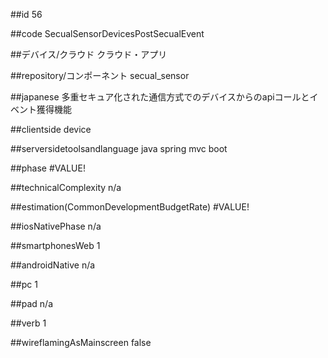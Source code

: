 ##id
56

##code
SecualSensorDevicesPostSecualEvent

##デバイス/クラウド
クラウド・アプリ

##repository/コンポーネント
secual_sensor

##japanese
多重セキュア化された通信方式でのデバイスからのapiコールとイベント獲得機能

##clientside
device

##serversidetoolsandlanguage
java spring mvc boot

##phase
#VALUE!

##technicalComplexity
n/a

##estimation(CommonDevelopmentBudgetRate)
#VALUE!

##iosNativePhase
n/a

##smartphonesWeb
1

##androidNative
n/a

##pc
1

##pad
n/a

##verb
1

##wireflamingAsMainscreen
false

